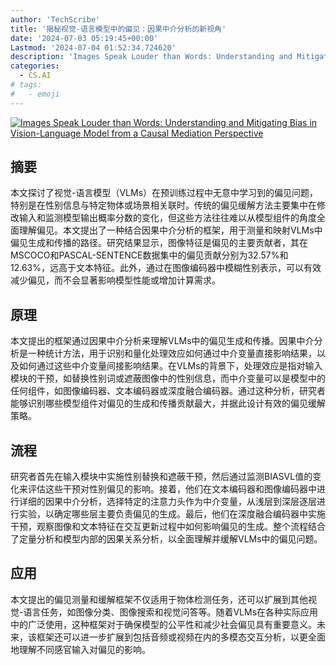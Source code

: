 ```yaml
---
author: 'TechScribe'
title: '揭秘视觉-语言模型中的偏见：因果中介分析的新视角'
date: '2024-07-03 05:19:45+00:00'
Lastmod: '2024-07-04 01:52:34.724620'
description: 'Images Speak Louder than Words: Understanding and Mitigating Bias in Vision-Language Model from a Causal Mediation Perspective'
categories:
  - CS.AI
# tags:
#   - emoji
---
```


[![Images Speak Louder than Words: Understanding and Mitigating Bias in Vision-Language Model from a Causal Mediation Perspective](https://arxiv-research-1301205113.cos.ap-guangzhou.myqcloud.com/images/2407.02814v1.pdf_0.jpg)](https://arxiv.org/abs/2407.02814v1)

## 摘要

本文探讨了视觉-语言模型（VLMs）在预训练过程中无意中学习到的偏见问题，特别是在性别信息与特定物体或场景相关联时。传统的偏见缓解方法主要集中在修改输入和监测模型输出概率分数的变化，但这些方法往往难以从模型组件的角度全面理解偏见。本文提出了一种结合因果中介分析的框架，用于测量和映射VLMs中偏见生成和传播的路径。研究结果显示，图像特征是偏见的主要贡献者，其在MSCOCO和PASCAL-SENTENCE数据集中的偏见贡献分别为32.57%和12.63%，远高于文本特征。此外，通过在图像编码器中模糊性别表示，可以有效减少偏见，而不会显著影响模型性能或增加计算需求。<!--more-->

## 原理

本文提出的框架通过因果中介分析来理解VLMs中的偏见生成和传播。因果中介分析是一种统计方法，用于识别和量化处理效应如何通过中介变量直接影响结果，以及如何通过这些中介变量间接影响结果。在VLMs的背景下，处理效应是指对输入模块的干预，如替换性别词或遮蔽图像中的性别信息，而中介变量可以是模型中的任何组件，如图像编码器、文本编码器或深度融合编码器。通过这种分析，研究者能够识别哪些模型组件对偏见的生成和传播贡献最大，并据此设计有效的偏见缓解策略。

## 流程

研究者首先在输入模块中实施性别替换和遮蔽干预，然后通过监测BIASVL值的变化来评估这些干预对性别偏见的影响。接着，他们在文本编码器和图像编码器中进行详细的因果中介分析，选择特定的注意力头作为中介变量，从浅层到深层逐层进行实验，以确定哪些层主要负责偏见的生成。最后，他们在深度融合编码器中实施干预，观察图像和文本特征在交互更新过程中如何影响偏见的生成。整个流程结合了定量分析和模型内部的因果关系分析，以全面理解并缓解VLMs中的偏见问题。

## 应用

本文提出的偏见测量和缓解框架不仅适用于物体检测任务，还可以扩展到其他视觉-语言任务，如图像分类、图像搜索和视觉问答等。随着VLMs在各种实际应用中的广泛使用，这种框架对于确保模型的公平性和减少社会偏见具有重要意义。未来，该框架还可以进一步扩展到包括音频或视频在内的多模态交互分析，以更全面地理解不同感官输入对偏见的影响。